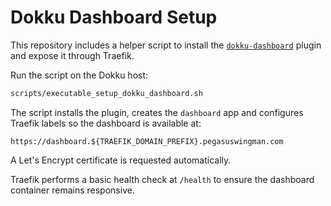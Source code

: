 # Dokku Dashboard Setup

This repository includes a helper script to install the
[`dokku-dashboard`](https://github.com/lohanbodevan/dokku-dashboard.git) plugin
and expose it through Traefik.

Run the script on the Dokku host:

```bash
scripts/executable_setup_dokku_dashboard.sh
```

The script installs the plugin, creates the `dashboard` app and configures
Traefik labels so the dashboard is available at:

```
https://dashboard.${TRAEFIK_DOMAIN_PREFIX}.pegasuswingman.com
```

A Let's Encrypt certificate is requested automatically.

Traefik performs a basic health check at `/health` to ensure the dashboard container remains responsive.

